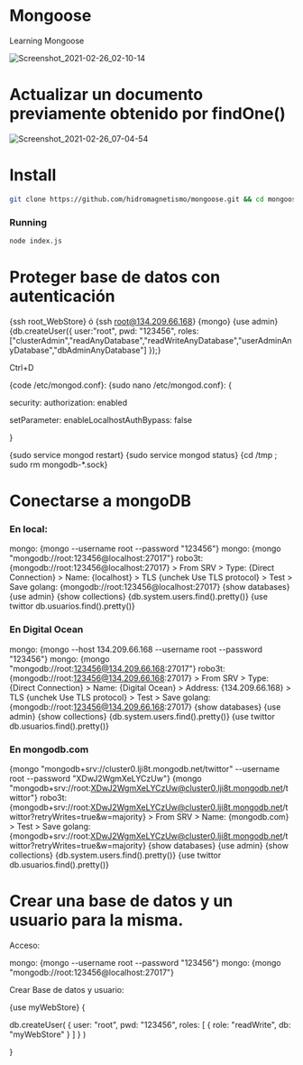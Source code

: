 
# Mongoose

Learning Mongoose

![Screenshot_2021-02-26_02-10-14](https://user-images.githubusercontent.com/6284869/109245217-fd85a400-77d7-11eb-9ca5-bba5850c68e8.png)


# Actualizar un documento previamente obtenido por findOne()

![Screenshot_2021-02-26_07-04-54](https://user-images.githubusercontent.com/6284869/109267242-279f8c00-7801-11eb-889d-69d8d46be407.png)

# Install

```bash
git clone https://github.com/hidromagnetismo/mongoose.git && cd mongoose && npm i && npm i --only=dev
```

### Running

```bash
node index.js
```





# Proteger base de datos con autenticación

{ssh root_WebStore} ó {ssh root@134.209.66.168}
{mongo}
{use admin}
{db.createUser({ user:"root", pwd: "123456", roles:["clusterAdmin","readAnyDatabase","readWriteAnyDatabase","userAdminAnyDatabase","dbAdminAnyDatabase"] });}

Ctrl+D

{code /etc/mongod.conf}:
{sudo nano /etc/mongod.conf}:
{

security:
  authorization: enabled

setParameter:
  enableLocalhostAuthBypass: false

}

{sudo service mongod restart}
{sudo service mongod status}
{cd /tmp ; sudo rm mongodb-*.sock}




# Conectarse a mongoDB

### En local:
mongo:  {mongo --username root --password "123456"}
mongo:  {mongo "mongodb://root:123456@localhost:27017"}
robo3t: {mongodb://root:123456@localhost:27017} > From SRV 
                                                > Type: {Direct Connection} 
                                                > Name: {localhost} 
                                                > TLS {unchek Use TLS protocol} > Test > Save
golang: {mongodb://root:123456@localhost:27017}
{show databases}
{use admin}
{show collections}
{db.system.users.find().pretty()}
{use twittor
db.usuarios.find().pretty()}












### En Digital Ocean
mongo:  {mongo --host 134.209.66.168 --username root --password "123456"}
mongo:  {mongo "mongodb://root:123456@134.209.66.168:27017"}
robo3t: {mongodb://root:123456@134.209.66.168:27017}    > From SRV 
                                                        > Type: {Direct Connection} 
                                                        > Name: {Digital Ocean} 
                                                        > Address: {134.209.66.168}
                                                        > TLS {unchek Use TLS protocol} > Test > Save
golang: {mongodb://root:123456@134.209.66.168:27017}
{show databases}
{use admin}
{show collections}
{db.system.users.find().pretty()}
{use twittor
db.usuarios.find().pretty()}














### En mongodb.com
{mongo "mongodb+srv://cluster0.lji8t.mongodb.net/twittor" --username root --password "XDwJ2WgmXeLYCzUw"}
{mongo "mongodb+srv://root:XDwJ2WgmXeLYCzUw@cluster0.lji8t.mongodb.net/twittor"}
robo3t: {mongodb+srv://root:XDwJ2WgmXeLYCzUw@cluster0.lji8t.mongodb.net/twittor?retryWrites=true&w=majority}    > From SRV 
                                                                                                                > Name: {mongodb.com} > Test > Save
golang: {mongodb+srv://root:XDwJ2WgmXeLYCzUw@cluster0.lji8t.mongodb.net/twittor?retryWrites=true&w=majority}
{show databases}
{use admin}
{show collections}
{db.system.users.find().pretty()}
{use twittor
db.usuarios.find().pretty()}




# Crear una base de datos y un usuario para la misma.



Acceso:

mongo:  {mongo --username root --password "123456"}
mongo:  {mongo "mongodb://root:123456@localhost:27017"}

Crear Base de datos y usuario:

{use myWebStore}
{

db.createUser(
   {
      user: "root",
      pwd: "123456",
      roles: [ { role: "readWrite", db: "myWebStore" } ]
   }
)

}


